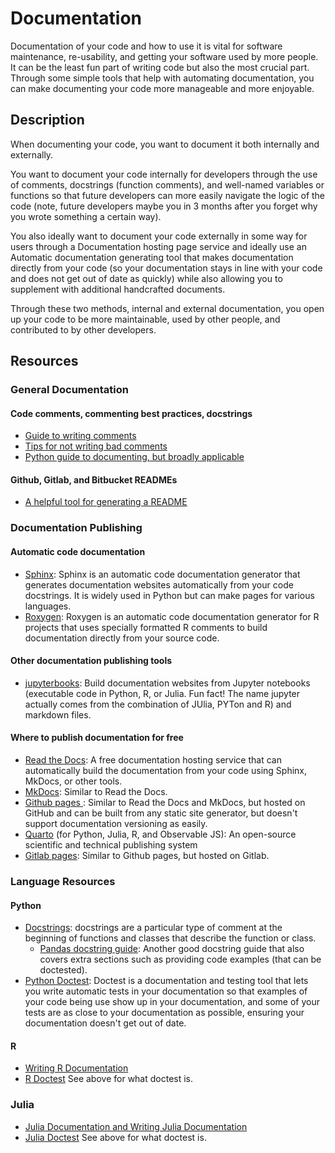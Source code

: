 # Documentation

Documentation of your code and how to use it is vital for software maintenance, re-usability, and getting your software used by more people. It can be the least fun part of writing code but also the most crucial part. Through some simple tools that help with automating documentation, you can make documenting your code more manageable and more enjoyable.

## Description 

When documenting your code, you want to document it both internally and externally. 

You want to document your code internally for developers through the use of comments, docstrings (function comments), and well-named variables or functions so that future developers can more easily navigate the logic of the code (note, future developers maybe you in 3 months after you forget why you wrote something a certain way).

You also ideally want to document your code externally in some way for users through a Documentation hosting page service and ideally use an Automatic documentation generating tool that makes documentation directly from your code (so your documentation stays in line with your code and does not get out of date as quickly) while also allowing you to supplement with additional handcrafted documents.

Through these two methods, internal and external documentation, you open up your code to be more maintainable, used by other people, and contributed to by other developers.

## Resources

### General Documentation

#### Code comments, commenting best practices, docstrings

* [Guide to writing comments](https://stepsize.com/blog/the-engineers-guide-to-writing-code-comments)
* [Tips for not writing bad comments](https://stackoverflow.blog/2021/12/23/best-practices-for-writing-code-comments/) 
* [Python guide to documenting, but broadly applicable](https://realpython.com/documenting-python-code/)

#### Github, Gitlab, and Bitbucket READMEs
    
* [A helpful tool for generating a README](https://readme.so/)

### Documentation Publishing

#### Automatic code documentation

* [Sphinx](https://docs.readthedocs.io/en/stable/intro/getting-started-with-sphinx.html): Sphinx is an automatic code documentation generator that generates documentation websites automatically from your code docstrings. It is widely used in Python but can make pages for various languages.
* [Roxygen](https://cran.r-project.org/web/packages/roxygen2/vignettes/roxygen2.html): Roxygen is an automatic code documentation generator for R projects that uses specially formatted R comments to build documentation directly from your source code.

#### Other documentation publishing tools

* [jupyterbooks](https://jupyterbook.org/en/stable/intro.html): Build documentation websites from Jupyter notebooks (executable code in Python, R, or Julia. Fun fact! The name jupyter actually comes from the combination of JUlia, PYTon and R) and markdown files.

#### Where to publish documentation for free

* [Read the Docs](https://readthedocs.org): A free documentation hosting service that can automatically build the documentation from your code using Sphinx, MkDocs, or other tools.
* [MkDocs](https://www.mkdocs.org/): Similar to Read the Docs.
* [Github pages ](https://pages.github.com): Similar to Read the Docs and MkDocs, but hosted on GitHub and can be built from any static site generator, but doesn't support documentation versioning as easily.
* [Quarto](https://quarto.org/) (for Python, Julia, R, and Observable JS): An open-source scientific and technical publishing system
* [Gitlab pages](https://docs.gitlab.com/ee/user/project/pages/): Similar to Github pages, but hosted on Gitlab.

### Language Resources

#### Python

* [Docstrings](https://realpython.com/documenting-python-code/#documenting-your-python-code-base-using-docstrings): docstrings are a particular type of comment at the beginning of functions and classes that describe the function or class.
    * [Pandas docstring guide](https://pandas.pydata.org/docs/development/contributing_docstring.html): Another good docstring guide that also covers extra sections such as providing code examples (that can be doctested).
* [Python Doctest](https://docs.python.org/3/library/doctest.html): Doctest is a documentation and testing tool that lets you write automatic tests in your documentation so that examples of your code being use show up in your documentation, and some of your tests are as close to your documentation as possible, ensuring your documentation doesn't get out of date.

#### R

* [Writing R Documentation](https://rstudio.github.io/r-manuals/r-exts/Writing-R-documentation-files.html)
* [R Doctest](https://cran.r-project.org/web/packages/doctest/vignettes/doctest.html) See above for what doctest is.

### Julia

* [Julia Documentation and Writing Julia Documentation](https://docs.julialang.org/en/v1/manual/documentation/)
* [Julia Doctest](https://documenter.juliadocs.org/stable/man/doctests/index.html) See above for what doctest is. 
